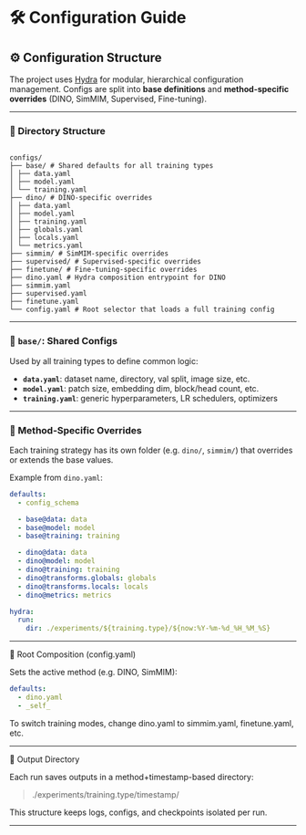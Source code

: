 # 🛠️ Configuration Guide

## ⚙️ Configuration Structure

The project uses [Hydra](https://hydra.cc/) for modular, hierarchical configuration management. Configs are split into **base definitions** and **method-specific overrides** (DINO, SimMIM, Supervised, Fine-tuning).

---

### 📁 Directory Structure

<pre><code class="language-text"> 
configs/
├── base/ # Shared defaults for all training types 
│ ├── data.yaml 
│ ├── model.yaml 
│ └── training.yaml 
├── dino/ # DINO-specific overrides 
│ ├── data.yaml 
│ ├── model.yaml 
│ ├── training.yaml 
│ ├── globals.yaml 
│ ├── locals.yaml 
│ └── metrics.yaml 
├── simmim/ # SimMIM-specific overrides 
├── supervised/ # Supervised-specific overrides 
├── finetune/ # Fine-tuning-specific overrides 
├── dino.yaml # Hydra composition entrypoint for DINO 
├── simmim.yaml 
├── supervised.yaml 
├── finetune.yaml 
└── config.yaml # Root selector that loads a full training config </code></pre>

---

### 🧱 `base/`: Shared Configs

Used by all training types to define common logic:

- **`data.yaml`**: dataset name, directory, val split, image size, etc.
- **`model.yaml`**: patch size, embedding dim, block/head count, etc.
- **`training.yaml`**: generic hyperparameters, LR schedulers, optimizers

---

### 🧩 Method-Specific Overrides

Each training strategy has its own folder (e.g. `dino/`, `simmim/`) that overrides or extends the base values.

Example from `dino.yaml`:

```yaml
defaults:
  - config_schema

  - base@data: data
  - base@model: model
  - base@training: training

  - dino@data: data
  - dino@model: model
  - dino@training: training
  - dino@transforms.globals: globals
  - dino@transforms.locals: locals
  - dino@metrics: metrics

hydra:
  run:
    dir: ./experiments/${training.type}/${now:%Y-%m-%d_%H_%M_%S}
```

---

🔁 Root Composition (config.yaml)

Sets the active method (e.g. DINO, SimMIM):

```yaml
defaults:
  - dino.yaml
  - _self_
```

To switch training modes, change dino.yaml to simmim.yaml, finetune.yaml, etc.

---

📂 Output Directory

Each run saves outputs in a method+timestamp-based directory:

>./experiments/training.type/timestamp/

This structure keeps logs, configs, and checkpoints isolated per run.

---